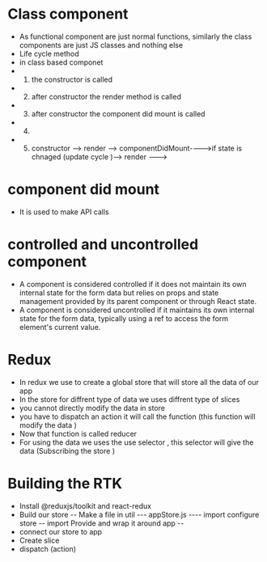 # Class component 
- As functional component are just normal functions, similarly the class components are just JS classes and nothing else 
- Life cycle method 
- in class based componet 
- 1) the constructor is called 
- 2) after constructor the render method is called 
- 3) after constructor the component did mount is called 
- 4) 
- 5) constructor --> render --> componentDidMount---->if state is chnaged (update cycle )--> render --->  

# component did mount
- It is used to make API calls 

# controlled and uncontrolled component 
- A component is considered controlled if it does not maintain its own internal state for the form data but relies on props and state management provided by its parent component or through React state.
- A component is considered uncontrolled if it maintains its own internal state for the form data, typically using a ref to access the form element's current value.


# Redux 
- In redux we use to create a global store that will store all the data of our app 
- In the store for diffrent type of data we uses diffrent type of slices 
- you cannot directly modify the data in store 
- you have to dispatch an action it will call  the function (this function will modify the data )
- Now that function is called reducer 
- For using the data we uses the use selector , this selector will give the data (Subscribing the store )


# Building the RTK 
- Install @reduxjs/toolkit and react-redux 
- Build our store
-- Make a file in util 
--- appStore.js
---- import configure store 
-- import Provide and wrap it around app 
-- 
- connect our store to app 
- Create slice 
- dispatch (action)



 



